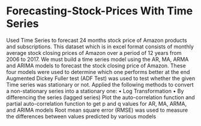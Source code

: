 # Forecasting-Stock-Prices With Time Series
Used Time Series to forecast 24 months stock price of Amazon products and subscriptions. This dataset which is in excel format consists of monthly average stock closing prices of Amazon over a period of 12 years from 2006 to 2017. We must build a time series model using the AR, MA, ARMA and ARIMA models to forecast the stock closing price of Amazon.
These four models were used to determine which one performs better at the end
Augmented Dickey Fuller test (ADF Test) was used to test whether the given Time series was stationary or not.
Applied the following methods to convert a non-stationary series into a stationary one:
•	Log Transformation
•	By differencing the series (lagged series)
Plot the auto-correlation function and partial auto-correlation function to get p and q values for AR, MA, ARMA, and ARIMA models
Root mean square error (RMSE) was used to measure the differences between values predicted by various models
